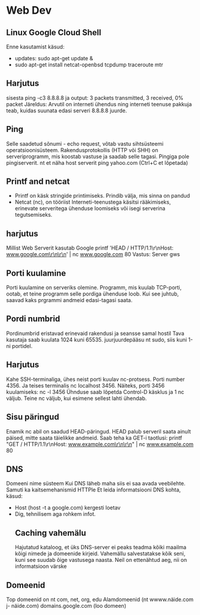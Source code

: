 # Web Dev
## Linux Google Cloud Shell
Enne kasutamist käsud:
- updates: sudo apt-get update &
- sudo apt-get install netcat-openbsd tcpdump traceroute mtr       
## Harjutus 
sisesta ping -c3 8.8.8.8 
ja output: 3 packets transmitted, 3 received, 0% packet 
Järeldus: Arvutil on interneti ühendus ning interneti teenuse pakkuja teab, kuidas suunata edasi serveri 8.8.8.8 juurde.
## Ping
Selle saadetud sõnumi - echo request, võtab vastu sihtsüsteemi operatsioonisüsteem. Rakendusprotokollis (HTTP või SHH) on serveriprogramm, mis koostab vastuse ja saadab selle tagasi. Pingiga pole pingiserverit.
nt et näha host serverit ping yahoo.com (Ctrl+C et lõpetada)
## Printf and netcat
- Printf on käsk stringide printimiseks. Prindib välja, mis sinna on pandud 
- Netcat (nc), on tööriist Interneti-teenustega käsitsi rääkimiseks, erinevate serveritega ühenduse loomiseks või isegi serverina tegutsemiseks.
## harjutus 
Millist Web Serverit kasutab Google
printf 'HEAD / HTTP/1.1\r\nHost: www.google.com\r\n\r\n' | nc www.google.com 80
Vastus: Server gws
## Porti kuulamine 
Porti kuulamine on serveriks olemine. Programm, mis kuulab TCP-porti, ootab, et teine programm selle pordiga ühenduse loob. Kui see juhtub, saavad kaks prgrammi andmeid edasi-tagasi saata.
## Pordi numbrid
Pordinumbrid eristavad erinevaid rakendusi ja seansse samal hostil
Tava kasutaja saab kuulata 1024 kuni 65535.
juurjuurdepääsu nt sudo, siis kuni 1-ni portidel.
## Harjutus
Kahe SSH-terminaliga, ühes neist porti kuulav nc-protsess. Porti number 4356. Ja teises terminalis nc localhost 3456.
Näiteks, porti 3456 kuulamiseks: nc -l 3456 
Ühnduse saab lõpetda Control-D käsklus ja 1 nc väljub. Teine nc väljub, kui esimene sellest lahti ühendab.
## Sisu päringud
Enamik nc abil on saadud HEAD-päringud. HEAD  palub serveril saata ainult päised, mitte saata täielikke andmeid. 
Saab teha ka GET-i taotlusi:
printf "GET / HTTP/1.1\r\nHost: www.example.com\r\n\r\n" | nc www.example.com 80
## DNS
Domeeni nime süsteem
Kui DNS läheb maha siis ei saa avada veebilehte. Samuti ka kaitsemehanismid HTTPle
Et leida informatsiooni DNS kohta, käsud:
- Host (host -t a google.com) kergesti loetav
- Dig, tehnilisem aga rohkem infot.
    ## Caching vahemälu
    Hajutatud kataloog, et üks DNS-server ei peaks teadma kõiki maailma kõigi nimede ja domeenide kirjeid.
    Vahemällu salvestatakse kõik seni, kuni see suudab õige vastusega naasta.
    Neil on ettenähtud aeg, nii on informatsioon värske
 ## Domeenid
Top domeenid on nt com, net, org, edu
Alamdomeenid (nt wwww.näide.com j- näide.com) 
domains.google.com (loo domeen)

     
